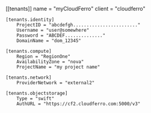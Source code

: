 [[tenants]]
    name = "myCloudFerro"
    client = "cloudferro"

    [tenants.identity]
        ProjectID = "abcdefgh........................"
        Username = "user@somewhere"
        Password = "ABCDEF.............."
        DomainName = "dom_12345"

    [tenants.compute]
        Region = "RegionOne"
        AvailabilityZone = "nova"
        ProjectName = "my project name"

    [tenants.network]
        ProviderNetwork = "external2"

    [tenants.objectstorage]
        Type = "swift"
        AuthURL = "https://cf2.cloudferro.com:5000/v3"
